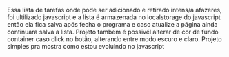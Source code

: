 Essa lista de tarefas onde pode ser adicionado e retirado intens/a afazeres, foi ultilizado javascript e a lista é armazenada no localstorage do javascript então ela fica
salva após fecha o programa e caso atualize a página ainda continuara salva a lista.
Projeto também é possivél alterar de cor de fundo container caso click no botão, alterando entre modo escuro e claro.
Projeto simples pra mostra como estou evoluindo no javascript
